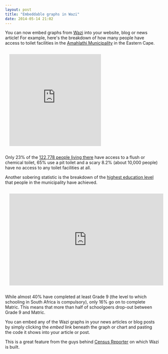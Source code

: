 ```yaml
---
layout: post
title: "Embeddable graphs in Wazi"
date: 2014-05-14 21:02
---
```


You can now embed graphs from [Wazi][wazi] into your website, blog or news article! For example, here's the breakdown of how many people have access to toilet facilities in the [Amahlathi Municipality](http://wazimap.co.za/profiles/municipality-EC124/) in the Eastern Cape.

<div class="text-center">
  <iframe id="cr-embed-municipality-EC124-service_delivery-toilet_facilities_distribution" class="census-reporter-embed" src="http://embed.wazimap.co.za/static/iframe.html?geoID=municipality-EC124&chartDataID=service_delivery-toilet_facilities_distribution&chartType=pie&chartHeight=200&chartQualifier=&chartTitle=Population+by+toilet+facilities&initialSort=&statType=percentage" frameborder="0" width="100%" height="300" style="margin: 1em; max-width: 300px;"></iframe>
  <script src="http://embed.wazimap.co.za/static/js/embed.chart.make.js"></script>
</div>

Only 23% of the [122,778 people living there](http://wazimap.co.za/profiles/municipality-EC124/#pop_count) have access to a flush or chemical toilet, 65% use a pit toilet and a scary 8.2% (about 10,000 people) have no access to any toilet facilities at all.

Another sobering statistic is the breakdown of the [highest education level](http://wazimap.co.za/profiles/municipality-EC124/#highest-educational-level) that people in the municipality have achieved.

<iframe id="cr-embed-municipality-EC124-education-educational_attainment_distribution" class="census-reporter-embed" src="http://embed.wazimap.co.za/static/iframe.html?geoID=municipality-EC124&chartDataID=education-educational_attainment_distribution&chartType=histogram&chartHeight=200&chartQualifier=Universe%3A+Invididuals+25+and+over&chartTitle=Population+by+highest+educational+level&initialSort=&statType=scaled-percentage" frameborder="0" width="100%" height="300" style="margin: 1em; max-width: 720px;"></iframe>

While almost 40% have completed at least Grade 9 (the level to which schooling in South Africa is compulsory), only 16% go on to complete Matric. This means that more than half of schoolgoers drop-out between Grade 9 and Matric.

You can embed any of the Wazi graphs in your news articles or blog posts by simply clicking the _embed_ link beneath the graph or chart and pasting the code it shows into your article or post.

This is a great feature from the guys behind [Census Reporter](http://censusreporter.org) on which Wazi is built.

[wazi]: http://wazimap.co.za
